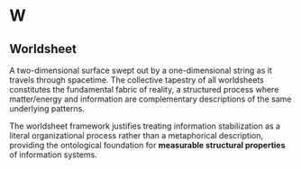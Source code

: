 # W

## Worldsheet

A two-dimensional surface swept out by a one-dimensional string as it travels through spacetime. The collective tapestry of all worldsheets constitutes the fundamental fabric of reality, a structured process where matter/energy and information are complementary descriptions of the same underlying patterns.

The worldsheet framework justifies treating information stabilization as a literal organizational process rather than a metaphorical description, providing the ontological foundation for **measurable structural properties** of information systems.
